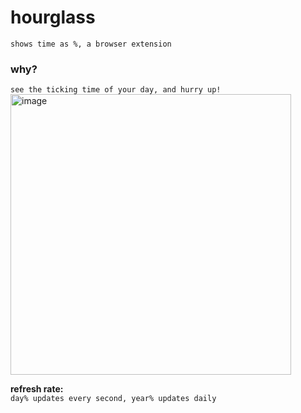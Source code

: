 # hourglass
```shows time as %, a browser extension``` <br>

### why?
```see the ticking time of your day, and hurry up!``` <br>
<img width="449" alt="image" src="https://github.com/user-attachments/assets/ce88295b-909a-4f3d-a314-92e0917bc4aa" />

<b>refresh rate:</b><br>
```day% updates every second, year% updates daily```
